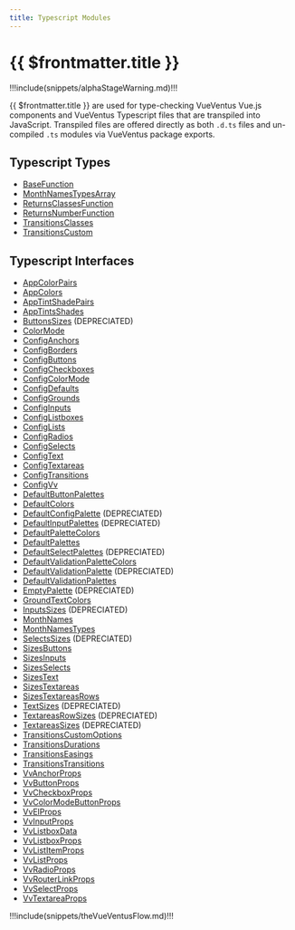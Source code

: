 ```yaml
---
title: Typescript Modules
---
```


<script setup>
    import DocsAnimatedLogoSection from '../../src/views/compos/DocsAnimatedLogoSection.vue'
    import DocsPackageVersion from '../../src/views/compos/DocsPackageVersion.vue'
    import SvgDiagramVueVentusFlow from '../../src/views/compos/SvgDiagramVueVentusFlow.vue'
</script>




<DocsAnimatedLogoSection/>





# {{ $frontmatter.title }}

!!!include(snippets/alphaStageWarning.md)!!!

{{ $frontmatter.title }} are used for type-checking VueVentus Vue.js components and VueVentus Typescript files that are transpiled into JavaScript. Transpiled files are offered directly as both `.d.ts` files and un-compiled `.ts` modules via VueVentus package exports.

## Typescript Types

* [BaseFunction](/typescript/types#basefunction)
* [MonthNamesTypesArray](/typescript/types#monthnamestypesarray)
* [ReturnsClassesFunction](/typescript/types#returnsclassesfunction)
* [ReturnsNumberFunction](/typescript/types#returnsnumberfunction)
* [TransitionsClasses](/typescript/types#transitionsclasses)
* [TransitionsCustom](/typescript/types#transitionscustom)

## Typescript Interfaces

* [AppColorPairs](/typescript/interfaces#appcolorpairs)
* [AppColors](/typescript/interfaces#appcolors)
* [AppTintShadePairs](/typescript/interfaces#apptintshadepairs)
* [AppTintsShades](/typescript/interfaces#apptintsshades)
* [ButtonsSizes](/typescript/interfaces#buttonssizes-depreciated) (DEPRECIATED)
* [ColorMode](/typescript/interfaces#colormode)
* [ConfigAnchors](/typescript/interfaces#configanchors)
* [ConfigBorders](/typescript/interfaces#configborders)
* [ConfigButtons](/typescript/interfaces#configbuttons)
* [ConfigCheckboxes](/typescript/interfaces#configcheckboxes)
* [ConfigColorMode](/typescript/interfaces#configcolormode)
* [ConfigDefaults](/typescript/interfaces#configdefaults)
* [ConfigGrounds](/typescript/interfaces#configgrounds)
* [ConfigInputs](/typescript/interfaces#configinputs)
* [ConfigListboxes](/typescript/interfaces#configlistboxes)
* [ConfigLists](/typescript/interfaces#configlists)
* [ConfigRadios](/typescript/interfaces#configradios)
* [ConfigSelects](/typescript/interfaces#configselects)
* [ConfigText](/typescript/interfaces#configtext)
* [ConfigTextareas](/typescript/interfaces#configtextareas)
* [ConfigTransitions](/typescript/interfaces#configtransitions)
* [ConfigVv](/typescript/interfaces#configvv)
* [DefaultButtonPalettes](/typescript/interfaces#defaultbuttonpalettes)
* [DefaultColors](/typescript/interfaces#defaultcolors)
* [DefaultConfigPalette](/typescript/interfaces#defaultconfigpalette-depreciated) (DEPRECIATED)
* [DefaultInputPalettes](/typescript/interfaces#defaultinputpalettes-depreciated) (DEPRECIATED)
* [DefaultPaletteColors](/typescript/interfaces#defaultpalettecolors)
* [DefaultPalettes](/typescript/interfaces#defaultpalettes)
* [DefaultSelectPalettes](/typescript/interfaces#defaultselectpalettes-depreciated) (DEPRECIATED)
* [DefaultValidationPaletteColors](/typescript/interfaces#defaultvalidationpalettecolors)
* [DefaultValidationPalette](/typescript/interfaces#defaultvalidationpalette-depreciated) (DEPRECIATED)
* [DefaultValidationPalettes](/typescript/interfaces#defaultvalidationpalettes)
* [EmptyPalette](/typescript/interfaces#emptypalette-depreciated) (DEPRECIATED)
* [GroundTextColors](/typescript/interfaces#groundtextcolors)
* [InputsSizes](/typescript/interfaces#inputssizes-depreciated) (DEPRECIATED)
* [MonthNames](/typescript/interfaces#monthnames)
* [MonthNamesTypes](/typescript/interfaces#monthnamestypes)
* [SelectsSizes](/typescript/interfaces#selectssizes-depreciated) (DEPRECIATED)
* [SizesButtons](/typescript/interfaces#sizesbuttons)
* [SizesInputs](/typescript/interfaces#sizesinputs)
* [SizesSelects](/typescript/interfaces#sizesselects)
* [SizesText](/typescript/interfaces#sizestext)
* [SizesTextareas](/typescript/interfaces#sizestextareas)
* [SizesTextareasRows](/typescript/interfaces#sizestextareasrows)
* [TextSizes](/typescript/interfaces#textsizes-depreciated) (DEPRECIATED)
* [TextareasRowSizes](/typescript/interfaces#textareasrowsizes-depreciated) (DEPRECIATED)
* [TextareasSizes](/typescript/interfaces#textareassizes-depreciated) (DEPRECIATED)
* [TransitionsCustomOptions](/typescript/interfaces#transitionscustomoptions)
* [TransitionsDurations](/typescript/interfaces#transitionsdurations)
* [TransitionsEasings](/typescript/interfaces#transitionseasings)
* [TransitionsTransitions](/typescript/interfaces#transitionstransitions)
* [VvAnchorProps](/typescript/interfaces#vvanchorprops)
* [VvButtonProps](/typescript/interfaces#vvbuttonprops)
* [VvCheckboxProps](/typescript/interfaces#vvcheckboxprops)
* [VvColorModeButtonProps](/typescript/interfaces#vvcolormodebuttonprops)
* [VvElProps](/typescript/interfaces#vvelprops)
* [VvInputProps](/typescript/interfaces#vvinputprops)
* [VvListboxData](/typescript/interfaces#vvlistboxdata)
* [VvListboxProps](/typescript/interfaces#vvlistboxprops)
* [VvListItemProps](/typescript/interfaces#vvlistitemprops)
* [VvListProps](/typescript/interfaces#vvlistprops)
* [VvRadioProps](/typescript/interfaces#vvradioprops)
* [VvRouterLinkProps](/typescript/interfaces#routerlinkprops)
* [VvSelectProps](/typescript/interfaces#vvselectprops)
* [VvTextareaProps](/typescript/interfaces#vvtextareaprops)








!!!include(snippets/theVueVentusFlow.md)!!!

<SvgDiagramVueVentusFlow class="w-full"/>












<DocsPackageVersion/>
